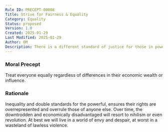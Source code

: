 ```yaml
---
Rule ID: PRECEPT-00008
Title: Strive for Fairness & Equality
Category: Equality
Status: proposed
Version: 1.0
Created: 2025-01-29
Last Modified: 2025-01-29
Author: OM
Description: There is a different standard of justice for those in power, versus the common man. Everyone deserves to be treated fairly and equally.
---
```


### Moral Precept
Treat everyone equally regardless of differences in their economic wealth or influence.

### Rationale
Inequality and double standards for the powerful, ensures their rights are overrepresented and overrule those of anyone else. Over time, the downtrodden and economically disadvantaged will resort to nihilism or even revolution. At best we will live in a world of envy and despair, at worst in a wasteland of lawless violence.
